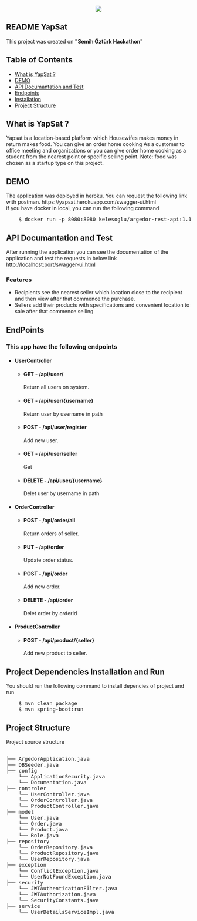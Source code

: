 <p align="center">
  <img src="https://www.imageupload.co.uk/images/2018/02/16/82785541-606c-4506-82ae-7fef916fa7b3.png" border="0">
</p>
<article class="markdown-body entry-content" itemprop="text"><h1><a href="#scrapy" aria-hidden="true" class="anchor" id="user-content-scrapy"></a>README YapSat</h1>
<p>This project was created on <b>"Semih Öztürk Hackathon"</b></p>

<h2><a href="#table-of-contents" aria-hidden="true" class="anchor" id="user-content-table-of-contents"></a>Table of Contents</h2>

<ul>
<li><a href="#what">What is YapSat ?</a></li>
<li><a href="#demo">DEMO</a></li>
<li><a href="#docs">API Documantation and Test</a></li>
<li><a href="#endpoints">Endpoints</a></li>
<li><a href="#installation">Installation</a></li>
<li><a href="#structure">Project Structure</a></li>
</ul>



<h2><a href="#what" aria-hidden="true" class="anchor" id="user-content-what"></a>What is YapSat ?</h2>
<p>Yapsat is a location-based platform which Housewifes makes money in return makes food. You can give an order home cooking As a customer to office meeting and organizations or you can give order home cooking as a student from the nearest point or specific selling point.	 Note: food was chosen as a startup type on this project. </p>

<h2><a href="#demo" aria-hidden="true" class="anchor" id="user-content-what"></a>DEMO</h2>
The application was deployed in heroku. You can request the following link with postman.
https://yapsat.herokuapp.com/swagger-ui.html<br>
if you have docker in local, you can run the following command
<pre>
    $ docker run -p 8080:8080 kelesoglu/argedor-rest-api:1.1
</pre>

<h2><a href="#docs"aria-hidden="true" class="anchor" id="user-content-what"> </a> API Documantation and Test</h2>
After running the application you can see the documentation of the application and test the requests in below link
<a href="https://yapsat.herokuapp.com/swagger-ui.html">http://localhost:port/swagger-ui.html</a>

<h3>Features</h3>
<ul>
  <li>Recipients see the nearest seller which location close to the recipient and  then view after that commence the purchase.</li>
  <li>Sellers add their products with specifications and convenient location to sale after that commence selling</li>
</ul>

<h2><a href="#endpoinst" aria-hidden="true" class="anchor" id="user-content-what"></a>EndPoints</h2>
<h3>This app have the following endpoints</h3>
<ul>
<li><h4>UserController</h4>
<ul>
<li><h4>GET - /api/user/</h4> Return all users on system.</li>
<li><h4>GET - /api/user/{username}</h4> Return user by username in path</li>
<li><h4>POST - /api/user/register </h4> Add new user.</li>
<li><h4>GET - /api/user/seller </h4> Get</li>
<li><h4>DELETE - /api/user/{username} </h4> Delet user by username in path</li>
</ul>
<li><h4>OrderController</h4>
<ul>
<li><h4>POST - /api/order/all</h4> Return orders of seller.</li>
<li><h4>PUT - /api/order</h4> Update order status. </li>
<li><h4>POST - /api/order</h4> Add new order.</li>
<li><h4>DELETE - /api/order </h4> Delet order by orderId</li>
</ul>
</li>
<li><h4>ProductController</h4>
<ul>
<li><h4>POST - /api/product/{seller}</h4> Add new product to seller.</li>
</ul>
</li>
</li>
</ul>


<h2><a href="#installation" aria-hidden="true" class="anchor" id="user-content-installation"></a>Project Dependencies Installation and Run</h2>
<p>You should run the following command to install depencies of project and run</p>

<div class="highlight highlight-source-shell">
<pre>
    $ mvn clean package
    $ mvn spring-boot:run 
</pre>
</div>

<h2><a href="#structure" aria-hidden="true" class="anchor" id="user-content-installation"></a>Project Structure</h2>
<p>Project source structure</p>

<div class="highlight highlight-source-shell">
<pre> 
├── ArgedorApplication.java
├── DBSeeder.java
├── config  
    └── ApplicationSecurity.java
    └── Documentation.java        
├── controler      
    └── UserController.java
    └── OrderController.java
    └── ProductController.java
├── model    
    └── User.java
    └── Order.java
    └── Product.java
    └── Role.java
├── repository   
    └── OrderRepository.java
    └── ProductRepository.java
    └── UserRepository.java
├── exception
    └── ConflictException.java
    └── UserNotFoundException.java
├── security
    └── JWTAuthenticationFİlter.java
    └── JWTAuthorization.java
    └── SecurityConstants.java  
├── service
    └── UserDetailsServiceImpl.java
      
</pre>
</div>

</article>
